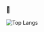 ### 👋

![Top Langs](https://github-readme-stats.vercel.app/api/top-langs/?username=Olkanaut&langs_count=6&layout=compact&theme=tokyonight&hide=shell,Makefile,roff,php&hide_border=true&include_all_commits=true)

